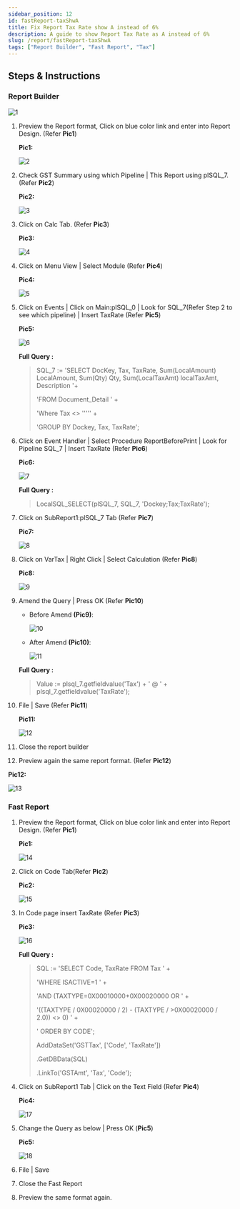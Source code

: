 ```yaml
---
sidebar_position: 12
id: fastReport-taxShwA
title: Fix Report Tax Rate show A instead of 6%
description: A guide to show Report Tax Rate as A instead of 6%
slug: /report/fastReport-taxShwA
tags: ["Report Builder", "Fast Report", "Tax"]
---
```


## Steps & Instructions

### Report Builder

![1](../../static/img/report/fastReport-taxShwA/1.png)

1. Preview the Report format, Click on blue color link and enter into Report Design. (Refer **Pic1**)

   **Pic1:**

   ![2](../../static/img/report/fastReport-taxShwA/2.png)

2. Check GST Summary using which Pipeline | This Report using plSQL_7. (Refer **Pic2**)

   **Pic2:**

   ![3](../../static/img/report/fastReport-taxShwA/3.png)

3. Click on Calc Tab. (Refer **Pic3**)

   **Pic3:**

   ![4](../../static/img/report/fastReport-taxShwA/4.png)

4. Click on Menu View | Select Module (Refer **Pic4**)

   **Pic4:**

   ![5](../../static/img/report/fastReport-taxShwA/5.png)

5. Click on Events | Click on Main:plSQL_0 | Look for SQL_7(Refer Step 2 to see which pipeline) | Insert TaxRate (Refer **Pic5**)

   **Pic5:**

   ![6](../../static/img/report/fastReport-taxShwA/6.png)

   **Full Query :**

   >SQL_7 := 'SELECT DocKey, Tax, TaxRate, Sum(LocalAmount) LocalAmount, Sum(Qty) Qty, Sum(LocalTaxAmt) localTaxAmt, Description '+
   >
   > 'FROM Document_Detail ' +
   >
   >'Where Tax &lt;> ''''' +
   >
   >'GROUP BY Dockey, Tax, TaxRate';

6. Click on Event Handler | Select Procedure ReportBeforePrint | Look for Pipeline SQL_7 | Insert TaxRate (Refer **Pic6**)

   **Pic6:**

   ![7](../../static/img/report/fastReport-taxShwA/7.png)

   **Full Query :**

   >LocalSQL_SELECT(plSQL_7, SQL_7, 'Dockey;Tax;TaxRate');

7. Click on SubReport1:plSQL_7 Tab (Refer **Pic7**)

   **Pic7:**

   ![8](../../static/img/report/fastReport-taxShwA/8.png)

8. Click on VarTax | Right Click | Select Calculation (Refer **Pic8**)

   **Pic8:**

   ![9](../../static/img/report/fastReport-taxShwA/9.png)

9. Amend the Query | Press OK (Refer **Pic10**)

   - Before Amend **(Pic9)**:

      ![10](../../static/img/report/fastReport-taxShwA/10.png)

   - After Amend **(Pic10)**:

      ![11](../../static/img/report/fastReport-taxShwA/11.png)

   **Full Query :**

   >Value := plsql_7.getfieldvalue('Tax') + ' @ ' + plsql_7.getfieldvalue('TaxRate');

10. File | Save (Refer **Pic11**)

      **Pic11:**

      ![12](../../static/img/report/fastReport-taxShwA/12.png)

11. Close the report builder

12. Preview again the same report format. (Refer **Pic12**)

   **Pic12:**

   ![13](../../static/img/report/fastReport-taxShwA/13.png)

### Fast Report

1. Preview the Report format, Click on blue color link and enter into Report Design. (Refer **Pic1**)

   **Pic1:**

   ![14](../../static/img/report/fastReport-taxShwA/14.png)

2. Click on Code Tab(Refer **Pic2**)

   **Pic2:**

   ![15](../../static/img/report/fastReport-taxShwA/15.png)

3. In Code page insert TaxRate (Refer **Pic3**)

   **Pic3:**

   ![16](../../static/img/report/fastReport-taxShwA/16.png)

   **Full Query :**
   >SQL := 'SELECT Code, TaxRate FROM Tax ' +
   >
   >'WHERE ISACTIVE=1 ' +
   >
   >'AND (TAXTYPE=0X00010000+0X00020000 OR ' +
   >
   >'((TAXTYPE / 0X00020000 / 2) - (TAXTYPE / >0X00020000 / 2.0)) &lt;> 0) ' +
   >
   >' ORDER BY CODE';
   >
   >AddDataSet('GSTTax', ['Code', 'TaxRate'])
   >
   >.GetDBData(SQL)
   >
   >.LinkTo('GSTAmt', 'Tax', 'Code');

4. Click on SubReport1 Tab | Click on the Text Field (Refer **Pic4**)

   **Pic4:**

   ![17](../../static/img/report/fastReport-taxShwA/17.png)

5. Change the Query as below | Press OK (**Pic5**)

   **Pic5:**

   ![18](../../static/img/report/fastReport-taxShwA/18.png)

6. File | Save

7. Close the Fast Report

8. Preview the same format again.
